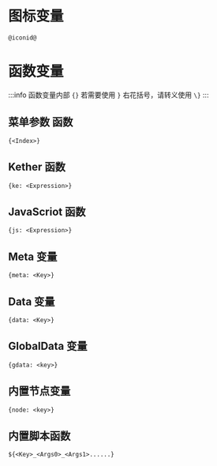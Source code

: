 # 图标变量
```text
@iconid@
```

# 函数变量

:::info 函数变量内部 `{}` 若需要使用 `}` 右花括号，请转义使用 `\}` 
:::

## 菜单参数 函数

```text
{<Index>}
```

## Kether 函数

```text
{ke: <Expression>}
```

## JavaScriot 函数

```text
{js: <Expression>}
```

## Meta 变量

```text
{meta: <Key>}
```

## Data 变量

```text
{data: <Key>}
```

## GlobalData 变量

```text
{gdata: <key>}
```

## 内置节点变量

```text
{node: <key>}
```

## 内置脚本函数

```text
${<Key>_<Args0>_<Args1>......}
```

